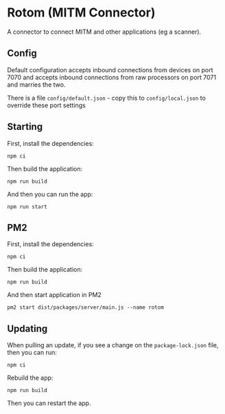 # Rotom (MITM Connector)

A connector to connect MITM and other applications (eg a scanner).

## Config

Default configuration accepts inbound connections from devices on port 7070 and accepts 
inbound connections from raw processors on port 7071 and marries the two.

There is a file `config/default.json` - copy this to `config/local.json` to override these
port settings

## Starting

First, install the dependencies:
```shell
npm ci
```
Then build the application:
```shell
npm run build
```
And then you can run the app:
```shell
npm run start
```

## PM2

First, install the dependencies:
```shell
npm ci
```
Then build the application:
```shell
npm run build
```
And then start application in PM2
```shell
pm2 start dist/packages/server/main.js --name rotom
```

## Updating

When pulling an update, if you see a change on the `package-lock.json` file, then you can run:
```shell
npm ci
```
Rebuild the app:
```shell
npm run build
```
Then you can restart the app.
